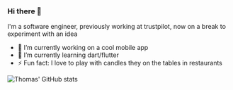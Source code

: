 ### Hi there 👋

I'm a software engineer, previously working at trustpilot, now on a break to experiment with an idea

- 🔭 I’m currently working on a cool mobile app
- 🌱 I’m currently learning dart/flutter
- ⚡ Fun fact: I love to play with candles they on the tables in restaurants

![Thomas' GitHub stats](https://github-readme-stats.vercel.app/api?username=thomasthiebaud&show_icons=true&count_private=true)
